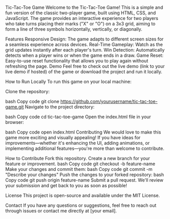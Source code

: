 Tic-Tac-Toe Game
Welcome to the Tic-Tac-Toe Game! This is a simple and fun version of the classic two-player game, built using HTML, CSS, and JavaScript. The game provides an interactive experience for two players who take turns placing their marks ("X" or "O") on a 3x3 grid, aiming to form a line of three symbols horizontally, vertically, or diagonally.

Features
Responsive Design: The game adapts to different screen sizes for a seamless experience across devices.
Real-Time Gameplay: Watch as the grid updates instantly after each player's turn.
Win Detection: Automatically detects when a player wins or when the game ends in a draw.
Game Reset: Easy-to-use reset functionality that allows you to play again without refreshing the page.
Demo
Feel free to check out the live demo (link to your live demo if hosted) of the game or download the project and run it locally.

How to Run Locally
To run this game on your local machine:

Clone the repository:

bash
Copy code
git clone https://github.com/yourusername/tic-tac-toe-game.git
Navigate to the project directory:

bash
Copy code
cd tic-tac-toe-game
Open the index.html file in your browser:

bash
Copy code
open index.html
Contributing
We would love to make this game more exciting and visually appealing! If you have ideas for improvements—whether it's enhancing the UI, adding animations, or implementing additional features—you're more than welcome to contribute.

How to Contribute
Fork this repository.
Create a new branch for your feature or improvement.
bash
Copy code
git checkout -b feature-name
Make your changes and commit them:
bash
Copy code
git commit -m "Describe your changes"
Push the changes to your forked repository:
bash
Copy code
git push origin feature-name
Submit a pull request.
We'll review your submission and get back to you as soon as possible!

License
This project is open-source and available under the MIT License.

Contact
If you have any questions or suggestions, feel free to reach out through issues or contact me directly at [your email].
